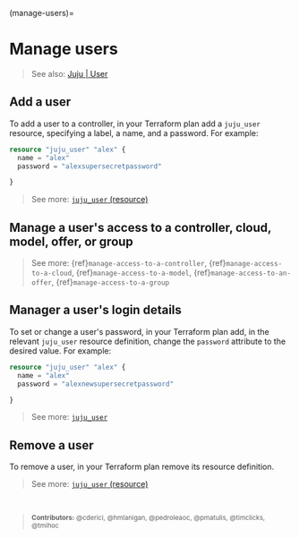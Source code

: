 (manage-users)=
# Manage users

> See also: [Juju | User](https://canonical-juju.readthedocs-hosted.com/en/latest/user/reference/user/)

## Add a user

To add a user to a controller, in your Terraform plan add a `juju_user` resource, specifying a label, a name, and a password. For example:

```terraform
resource "juju_user" "alex" {
  name = "alex"
  password = "alexsupersecretpassword"

}
```

> See more: [`juju_user` (resource)](https://registry.terraform.io/providers/juju/juju/latest/docs/resources/user)


## Manage a user's access to a controller, cloud, model, offer, or group

> See more: {ref}`manage-access-to-a-controller`, {ref}`manage-access-to-a-cloud`, {ref}`manage-access-to-a-model`, {ref}`manage-access-to-an-offer`, {ref}`manage-access-to-a-group`

## Manager a user's login details

To set or change a user's password, in your Terraform plan add, in the relevant `juju_user` resource definition, change the `password` attribute to the desired value. For example:

```terraform
resource "juju_user" "alex" {
  name = "alex"
  password = "alexnewsupersecretpassword"

}
```

> See more: [`juju_user`](https://registry.terraform.io/providers/juju/juju/latest/docs/resources/user#password)

## Remove a user

To remove a user, in your Terraform plan remove its resource definition.

> See more: [`juju_user` (resource)](https://registry.terraform.io/providers/juju/juju/latest/docs/resources/user)


<br>

> <small>**Contributors:** @cderici, @hmlanigan, @pedroleaoc, @pmatulis, @timclicks, @tmihoc </small>
